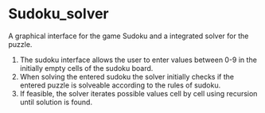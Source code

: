 # Sudoku_solver
A graphical interface for the game Sudoku and a integrated solver for the puzzle. 

1. The sudoku interface allows the user to enter values between 0-9 in the initially empty cells of the sudoku board. 
2. When solving the entered sudoku the solver initially checks if the entered puzzle is solveable according to the rules of sudoku. 
3. If feasible, the solver iterates possible values cell by cell using recursion until solution is found.
